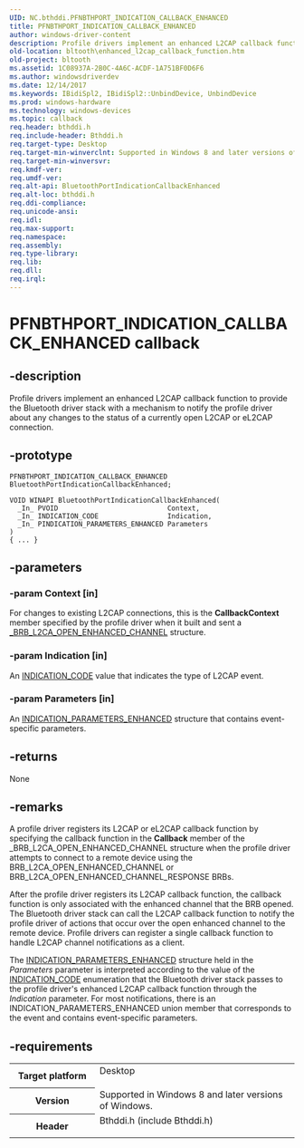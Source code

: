 ```yaml
---
UID: NC.bthddi.PFNBTHPORT_INDICATION_CALLBACK_ENHANCED
title: PFNBTHPORT_INDICATION_CALLBACK_ENHANCED
author: windows-driver-content
description: Profile drivers implement an enhanced L2CAP callback function to provide the Bluetooth driver stack with a mechanism to notify the profile driver about any changes to the status of a currently open L2CAP or eL2CAP connection.
old-location: bltooth\enhanced_l2cap_callback_function.htm
old-project: bltooth
ms.assetid: 1C08937A-2B0C-4A6C-ACDF-1A751BF0D6F6
ms.author: windowsdriverdev
ms.date: 12/14/2017
ms.keywords: IBidiSpl2, IBidiSpl2::UnbindDevice, UnbindDevice
ms.prod: windows-hardware
ms.technology: windows-devices
ms.topic: callback
req.header: bthddi.h
req.include-header: Bthddi.h
req.target-type: Desktop
req.target-min-winverclnt: Supported in Windows 8 and later versions of Windows.
req.target-min-winversvr: 
req.kmdf-ver: 
req.umdf-ver: 
req.alt-api: BluetoothPortIndicationCallbackEnhanced
req.alt-loc: bthddi.h
req.ddi-compliance: 
req.unicode-ansi: 
req.idl: 
req.max-support: 
req.namespace: 
req.assembly: 
req.type-library: 
req.lib: 
req.dll: 
req.irql: 
---
```


# PFNBTHPORT_INDICATION_CALLBACK_ENHANCED callback



## -description
Profile drivers implement an enhanced L2CAP callback function to provide the Bluetooth driver stack with a
  mechanism to notify the profile driver about any changes to the status of a currently open L2CAP or eL2CAP connection.



## -prototype

````
PFNBTHPORT_INDICATION_CALLBACK_ENHANCED BluetoothPortIndicationCallbackEnhanced;

VOID WINAPI BluetoothPortIndicationCallbackEnhanced(
  _In_ PVOID                           Context,
  _In_ INDICATION_CODE                 Indication,
  _In_ PINDICATION_PARAMETERS_ENHANCED Parameters
)
{ ... }
````


## -parameters

### -param Context [in]

For
     changes to existing L2CAP connections, this is the 
     <b>CallbackContext</b> member specified by the profile driver when it built and sent a 
     <a href="..\bthddi\ns-bthddi-_brb_l2ca_open_enhanced_channel.md">_BRB_L2CA_OPEN_ENHANCED_CHANNEL</a> structure.


### -param Indication [in]

An 
     <a href="bltooth.indication_code">INDICATION_CODE</a> value that indicates the type
     of L2CAP event.


### -param Parameters [in]

An 
     <a href="bltooth.indication_parameters_enhanced">INDICATION_PARAMETERS_ENHANCED</a> structure that
     contains event-specific parameters.


## -returns
None


## -remarks
A profile driver registers its L2CAP or eL2CAP callback function by specifying the callback function in the 
      <b>Callback</b> member of the _BRB_L2CA_OPEN_ENHANCED_CHANNEL structure when the profile driver attempts to connect to a remote device using the
      BRB_L2CA_OPEN_ENHANCED_CHANNEL or BRB_L2CA_OPEN_ENHANCED_CHANNEL_RESPONSE BRBs.

After the profile driver registers its L2CAP callback function, the callback function is only
    associated with the enhanced channel that the BRB opened. The Bluetooth driver stack can call the L2CAP callback
    function to notify the profile driver of actions that occur over the open enhanced channel to the remote device.
    Profile drivers can register a single callback function to handle L2CAP channel notifications as a client.

The 
    <a href="bltooth.indication_parameters_enhanced">INDICATION_PARAMETERS_ENHANCED</a> structure held in
    the 
    <i>Parameters</i> parameter is interpreted according to the value of the 
    <a href="bltooth.indication_code">INDICATION_CODE</a> enumeration that the Bluetooth
    driver stack passes to the profile driver's enhanced L2CAP callback function through the 
    <i>Indication</i> parameter. For most notifications, there is an INDICATION_PARAMETERS_ENHANCED union member that
    corresponds to the event and contains event-specific parameters.


## -requirements
<table>
<tr>
<th width="30%">
Target platform

</th>
<td width="70%">
<dl>
<dt>Desktop</dt>
</dl>
</td>
</tr>
<tr>
<th width="30%">
Version

</th>
<td width="70%">
Supported in Windows 8 and later versions of Windows.

</td>
</tr>
<tr>
<th width="30%">
Header

</th>
<td width="70%">
<dl>
<dt>Bthddi.h (include Bthddi.h)</dt>
</dl>
</td>
</tr>
</table>